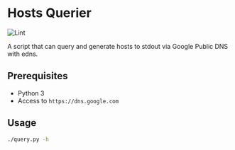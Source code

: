 # Hosts Querier

![Lint](https://github.com/imba-tjd/hosts-querier/workflows/.github/workflows/lint.yml/badge.svg)

A script that can query and generate hosts to stdout via Google Public DNS with edns.

## Prerequisites

* Python 3
* Access to `https://dns.google.com`

## Usage

```bash
./query.py -h
```
